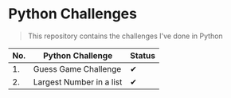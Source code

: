 # Python Challenges
> This repository contains the challenges I've done in Python

| No. | Python Challenge | Status |
|-----|------------------|--------|
| 1. | Guess Game Challenge | ✔ |
| 2. | Largest Number in a list | ✔ |